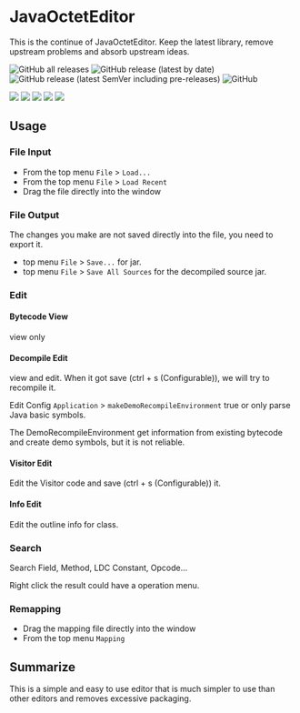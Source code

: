 # JavaOctetEditor

This is the continue of JavaOctetEditor. 
Keep the latest library, remove upstream problems and absorb upstream ideas.

![GitHub all releases](https://img.shields.io/github/downloads/Ecdcaeb/JavaOctetEditor/total?style=flat-square)
![GitHub release (latest by date)](https://img.shields.io/github/v/release/Ecdcaeb/JavaOctetEditor?style=flat-square)
![GitHub release (latest SemVer including pre-releases)](https://img.shields.io/github/v/release/Ecdcaeb/JavaOctetEditor?include_prereleases&style=flat-square)
![GitHub](https://img.shields.io/github/license/Ecdcaeb/JavaOctetEditor?style=flat-square)

![](https://user-images.githubusercontent.com/32991121/190947407-bbc6642e-2c9d-46f3-921c-6558c74272cf.png)
![](https://user-images.githubusercontent.com/32991121/190947409-9df48d03-e1b7-4c0a-ae1d-08e1ca2bc9aa.png)
![](https://user-images.githubusercontent.com/32991121/190947408-df6c6818-ea79-4a42-8b90-101b6daa3099.png)
![](https://user-images.githubusercontent.com/32991121/190947401-fc08fc4f-3714-49ca-a064-913e7312b191.png)
![](https://user-images.githubusercontent.com/32991121/190947410-4b8f224a-c589-4998-950a-e19618ce5734.png)

## Usage

### File Input
- From the top menu `File` > `Load...`
- From the top menu `File` > `Load Recent`
- Drag the file directly into the window

### File Output
The changes you make are not saved directly into the file, you need to export it.

- top menu `File` > `Save...` for jar.
- top menu `File` > `Save All Sources` for the decompiled source jar.

### Edit

#### Bytecode View
 view only

#### Decompile Edit
 view and edit.
 When it got save (ctrl + s (Configurable)), we will try to recompile it.
 
Edit Config `Application` > `makeDemoRecompileEnvironment` true or only parse Java basic symbols.

The DemoRecompileEnvironment get information from existing bytecode and create demo symbols, but it is not reliable.

#### Visitor Edit

Edit the Visitor code and save (ctrl + s (Configurable)) it.

#### Info Edit

Edit the outline info for class.

### Search
Search Field, Method, LDC Constant, Opcode...

Right click the result could have a operation menu.

### Remapping
- Drag the mapping file directly into the window
- From the top menu `Mapping`

## Summarize
This is a simple and easy to use editor that is much simpler to use than other editors and removes excessive packaging.


